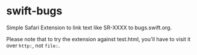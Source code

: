 # swift-bugs
Simple Safari Extension to link text like SR-XXXX to bugs.swift.org.

Please note that to try the extension against test.html, you'll have to visit it over `http:`, not `file:`.

